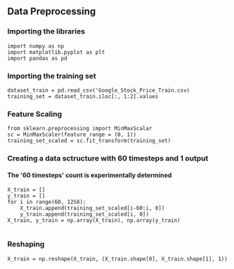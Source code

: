 ## Data Preprocessing
### Importing the libraries
```
import numpy as np
import matplotlib.pyplot as plt
import pandas as pd
```

### Importing the training set
```
dataset_train = pd.read_csv('Google_Stock_Price_Train.csv)
training_set = dataset_train.iloc[:, 1:2].values
```

### Feature Scaling
```
from sklearn.preprocessing import MinMaxScalar
sc = MinMaxScaler(feature_range = (0, 1))
training_set_scaled = sc.fit_transform(training_set)
```

### Creating a data sctructure with 60 timesteps and 1 output 
#### The '60 timesteps' count is experimentally determined
```
X_train = []
y_train = []
for i in range(60, 1258):
    X_train.append(training_set_scaled[i-60:i, 0])
    y_train.append(training_set_scaled[i, 0])
X_train, y_train = np.array(X_train), np.array(y_train)
    
```

### Reshaping
```
X_train = np.reshape(X_train, (X_train.shape[0], X_train.shape[1], 1))
```

